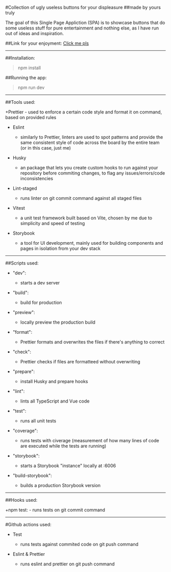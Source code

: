 #Collection of ugly useless buttons for your displeasure
##made by yours truly

The goal of this Single Page Appliction (SPA) is to showcase buttons that
do some useless stuff for pure entertainment and nothing else, as I have
run out of ideas and inspiration.

##Link for your enjoyment:
[Click me pls](https://zesty-lily-41decc.netlify.app)

---

##Installation:

> npm install

##Running the app:

> npm run dev

---

##Tools used:

+Prettier - used to enforce a certain code style and format it on command, based
on provided rules

- Eslint

  - similarly to Prettier, linters are used to spot patterns and provide
    the same consistent style of code across the board by the entire team
    (or in this case, just me)

- Husky

  - an package that lets you create custom hooks to run against your repository
    before commiting changes, to flag any issues/errors/code inconsistencies

- Lint-staged

  - runs linter on git commit command against all staged files

- Vitest

  - a unit test framework built based on Vite, chosen by me due to simplicity
    and speed of testing

- Storybook
  - a tool for UI development, mainly used for building components and pages
    in isolation from your dev stack

---

##Scripts used:

- "dev":

  - starts a dev server

- "build":

  - build for production

- "preview":

  - locally preview the production build

- "format":

  - Prettier formats and overwrites the files if there's anything to correct

- "check":

  - Prettier checks if files are formatteed without overwriting

- "prepare":

  - install Husky and prepare hooks

- "lint":

  - lints all TypeScript and Vue code

- "test":

  - runs all unit tests

- "coverage":

  - runs tests with civerage (measurement of how many lines of code are
    executed while the tests are running)

- "storybook":

  - starts a Storybook "instance" locally at :6006

- "build-storybook":
  - builds a production Storybook version

---

##Hooks used:

+npm test: - runs tests on git commit command

---

#Github actions used:

- Test

  - runs tests against commited code on git push command

- Eslint & Prettier
  - runs eslint and prettier on git push command
